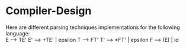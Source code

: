 # Compiler-Design

Here are different parsing techniques implementations for the following language:<br>
E --> TE'
E' --> +TE' | epsilon
T --> FT'
T' --> *FT' | epsilon
F --> (E) | id
